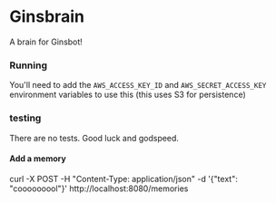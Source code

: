 # Ginsbrain

A brain for Ginsbot!

### Running
You'll need to add the `AWS_ACCESS_KEY_ID` and `AWS_SECRET_ACCESS_KEY` environment variables to use this (this uses S3 for persistence)

### testing
There are no tests. Good luck and godspeed. 

#### Add a memory

curl -X POST -H "Content-Type: application/json" -d '{"text": "cooooooool"}' http://localhost:8080/memories
